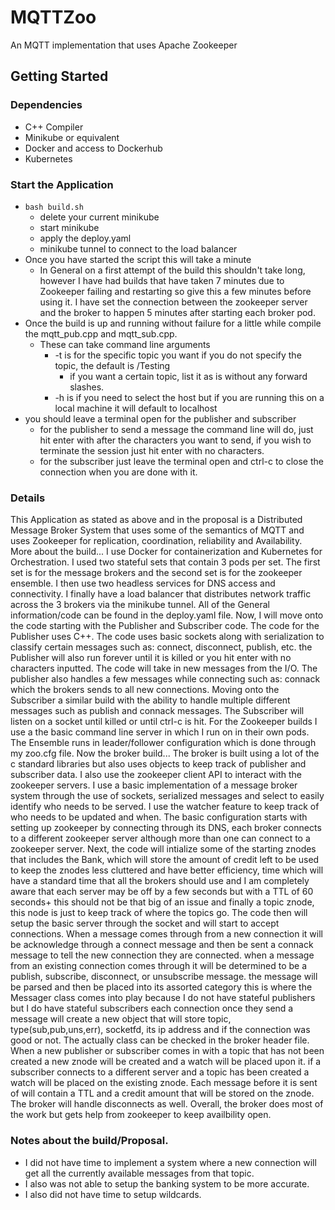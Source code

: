 # MQTTZoo
An MQTT implementation that uses Apache Zookeeper

## Getting Started

### Dependencies
 * C++ Compiler
 * Minikube or equivalent
 * Docker and access to Dockerhub
 * Kubernetes
### Start the Application
 * ``` bash build.sh ```
   * delete your current minikube
   * start minikube
   * apply the deploy.yaml
   * minikube tunnel to connect to the load balancer
* Once you have started the script this will take a minute
  * In General on a first attempt of the build this shouldn't take long, however I have had builds that have taken 7 minutes due to Zookeeper failing and restarting so give this a few minutes before using it. I have set the connection between the zookeeper server and the broker to happen 5 minutes after starting each broker pod.
* Once the build is up and running without failure for a little while compile the mqtt_pub.cpp and mqtt_sub.cpp.
  * These can take command line arguments
    * -t is for the specific topic you want if you do not specify the topic, the default is /Testing
      * if you want a certain topic, list it as is without any forward slashes. 
    * -h is if you need to select the host but if you are running this on a local machine it will default to localhost
* you should leave a terminal open for the publisher and subscriber
  * for the publisher to send a message the command line will do, just hit enter with after the characters you want to send, if you wish to terminate the session just hit enter with no characters.
  * for the subscriber just leave the terminal open and ctrl-c to close the connection when you are done with it. 
### Details
This Application as stated as above and in the proposal is a Distributed Message Broker System that uses some of the semantics of MQTT and uses Zookeeper for replication, coordination, reliability and Availability. 
More about the build... I use Docker for containerization and Kubernetes for Orchestration. I used two stateful sets that contain 3 pods per set. The first set is for the message brokers and the second set is for the zookeeper ensemble. I then use two headless services for DNS access and connectivity. I finally have a load balancer that distributes network traffic across the 3 brokers via the minikube tunnel. All of the General information/code can be found in the deploy.yaml file. 
Now, I will move onto the code starting with the Publisher and Subscriber code. The code for the Publisher uses C++. The code uses basic sockets along with serialization to classify certain messages such as: connect, disconnect, publish, etc. the Publisher will also run forever until it is killed or you hit enter with no characters inputted. The code will take in new messages from the I/O. The publisher also handles a few messages while connecting such as: connack which the brokers sends to all new connections. Moving onto the Subscriber a similar build with the ability to handle multiple different messages such as publish and connack messages. The Subscriber will listen on a socket until killed or until ctrl-c is hit. 
For the Zookeeper builds I use a the basic command line server in which I run on in their own pods. The Ensemble runs in leader/follower configuration which is done through my zoo.cfg file. 
Now the broker build... The broker is built using a lot of the c standard libraries but also uses objects to keep track of publisher and subscriber data. I also use the zookeeper client API to interact with the zookeeper servers. I use a basic implementation of a message broker system through the use of sockets, serialized messages and select to easily identify who needs to be served. I use the watcher feature to keep track of who needs to be updated and when. The basic configuration starts with setting up zookeeper by connecting through its DNS, each broker connects to a different zookeeper server although more than one can connect to a zookeeper server. Next, the code will intialize some of the starting znodes that includes the Bank, which will store the amount of credit left to be used to keep the znodes less cluttered and have better efficiency, time which will have a standard time that all the brokers should use and I am completely aware that each server may be off by a few seconds but with a TTL of 60 seconds+ this should not be that big of an issue and finally a topic znode, this node is just to keep track of where the topics go. The code then will setup the basic server through the socket and will start to accept connections. When a message comes through from a new connection it will be acknowledge through a connect message and then be sent a connack message to tell the new connection they are connected. when a message from an existing connection comes through it will be determined to be a publish, subscribe, disconnect, or unsubscribe message. the message will be parsed and then be placed into its assorted category this is where the Messager class comes into play because I do not have stateful publishers but I do have stateful subscribers each connection once they send a message will create a new object that will store topic, type(sub,pub,uns,err), socketfd, its ip address and if the connection was good or not. The actually class can be checked in the broker header file. When a new publisher or subscriber comes in with a topic that has not been created a new znode will be created and a watch will be placed upon it. if a subscriber connects to a different server and a topic has been created a watch will be placed on the existing znode. Each message before it is sent of will contain a TTL and a credit amount that will be stored on the znode. The broker will handle disconnects as well. Overall, the broker does most of the work but gets help from zookeeper to keep availbility open.

### Notes about the build/Proposal.
 * I did not have time to implement a system where a new connection will get all the currently available messages from that topic.
 * I also was not able to setup the banking system to be more accurate.
 * I also did not have time to setup wildcards.
